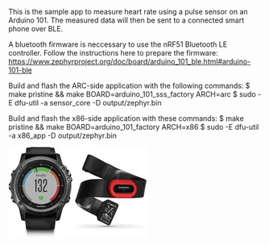 This is the sample app to measure heart rate using a pulse sensor
on an Arduino 101. The measured data will then be sent to a connected
smart phone over BLE.

A bluetooth firmware is neccessary to use the nRF51 Bluetooth LE controller.
Follow the instructions here to prepare the firmware:
https://www.zephyrproject.org/doc/board/arduino_101_ble.html#arduino-101-ble

Build and flash the ARC-side application with the following commands:
 $ make pristine && make BOARD=arduino_101_sss_factory ARCH=arc
 $ sudo -E dfu-util -a sensor_core -D output/zephyr.bin

Build and flash the x86-side application with these commands:
 $ make pristine && make BOARD=arduino_101_factory ARCH=x86
 $ sudo -E dfu-util -a x86_app -D output/zephyr.bin

![heart-rate-monitor](https://github.com/niheerpatel/heartrate-monitor/blob/master/docs/assets/hr-monitor.jpeg)
